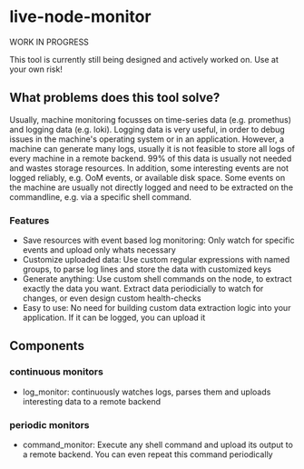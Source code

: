 # live-node-monitor

WORK IN PROGRESS

This tool is currently still being designed and actively worked on. Use at your own risk!

## What problems does this tool solve?

Usually, machine monitoring focusses on time-series data (e.g. promethus) and logging data (e.g. loki).
Logging data is very useful, in order to debug issues in the machine's operating system or in an application.
However, a machine can generate many logs, usually it is not feasible to store all logs of every machine in a remote backend. 99% of this data is usually not needed and wastes storage resources.
In addition, some interesting events are not logged reliably, e.g. OoM events, or available disk space.
Some events on the machine are usually not directly logged and need to be extracted on the commandline, e.g. via a specific shell command.

### Features

- Save resources with event based log monitoring: Only watch for specific events and upload only whats necessary
- Customize uploaded data: Use custom regular expressions with named groups, to parse log lines and store the data with customized keys
- Generate anything: Use custom shell commands on the node, to extract exactly the data you want. Extract data periodicially to watch for changes, or even design custom health-checks
- Easy to use: No need for building custom data extraction logic into your application. If it can be logged, you can upload it

## Components

### continuous monitors

- log_monitor: continuously watches logs, parses them and uploads interesting data to a remote backend

### periodic monitors

- command_monitor: Execute any shell command and upload its output to a remote backend. You can even repeat this command periodically
